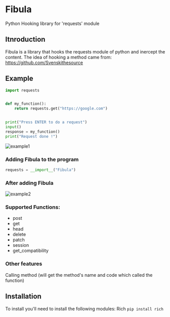 # Fibula
Python Hooking library for 'requests' module


## Itnroduction

Fibula is a library that hooks the requests module of python and inercept the content.
The idea of hooking a method came from: https://github.com/Svenskithesource

## Example
```py
import requests


def my_function():
    return requests.get("https://google.com")


print("Press ENTER to do a request")
input()
response = my_function()
print("Request done !")
```
![example1](https://user-images.githubusercontent.com/47573987/154322567-e51b383f-2b55-43a0-98e4-47cdeb028831.png)

### Adding Fibula to the program

```py
requests = __import__("Fibula")
```

### After adding Fibula
![example2](https://user-images.githubusercontent.com/47573987/154322895-a87b7177-34f3-4009-995b-3cc95a7e87ba.png)


### Supported Functions:
- post
- get
- head
- delete
- patch
- session
- get_compatibility

### Other features
Calling method (will get the method's name and code which called the function)

## Installation
To install you'll need to install the following modules:
Rich ```pip install rich```





